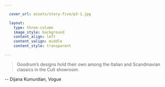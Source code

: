 ```yaml
---

  cover_url: assets/story-five/p3-1.jpg

  layout:
    type: three-column
    image_style: background
    content_align: left
    content_valign: middle
    content_style: transparent

---
```


> Goodrum’s designs hold their own among the Italian and Scandinavian classics in the Cult showroom.

-- Dijana Kumurdian, Vogue